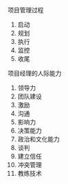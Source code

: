 项目管理过程  
1. 启动
2. 规划
3. 执行
4. 监控
5. 收尾



项目经理的人际能力
1. 领导力
2. 团队建设
3. 激励
4. 沟通
5. 影响力
6. 决策能力
7. 政治和文化能力
8. 谈判
9. 建立信任
10. 冲突管理
11. 教练技术
